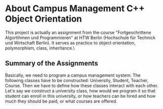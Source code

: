 # About Campus Management C++ Object Orientation
This project is actually an assignment from the course "Fortgeschrittene Algortihmen und Programmieren" at 
HTW Berlin (Hochschule für Technick und Wirtschaft Berlin). 
It serves as practice to object orientation, polymorphism, class, inheritance.\\

## Summary of the Assignments
Basically, we need to program a campus management system:
The following classes have to be constructed: University, Student, Teacher, Course.
Then we have to define how these classes interact with each other. 
Let's say we construct a university class, how would we program it so that student can enroll in this university,
or how teachers can be hired and how much they should be paid, or what courses are offered.

